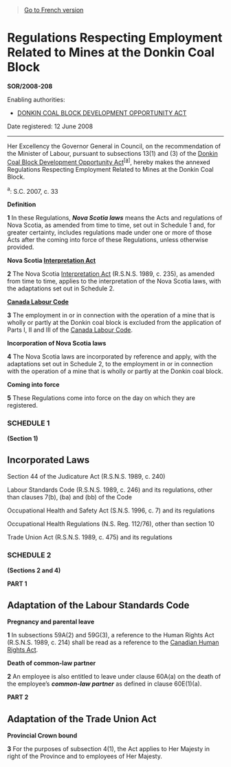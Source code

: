 > [Go to French version](/fr/Règlements/Décrets,%20ordonnances%20et%20règlements%20statutaires/2008/208.md)

# Regulations Respecting Employment Related to Mines at the Donkin Coal Block

**SOR/2008-208**

Enabling authorities: 
- [DONKIN COAL BLOCK DEVELOPMENT OPPORTUNITY ACT](/en/Acts/Statutes%20of%20Canada/2007/c.%2033.md)

Date registered: 12 June 2008

----------

Her Excellency the Governor General in Council, on the recommendation of the Minister of Labour, pursuant to subsections 13(1) and (3) of the [Donkin Coal Block Development Opportunity Act](/en/Acts/Statutes%20of%20Canada/2007/c.%2033.md)<sup><a href='#fn_610343-E_hq_4049'>[a]</a></sup>, hereby makes the annexed Regulations Respecting Employment Related to Mines at the Donkin Coal Block.

<a name='fn_610343-E_hq_4049'><sup>a</sup></a>: S.C. 2007, c. 33<br />




**Definition**

**1** In these Regulations, ***Nova Scotia laws*** means the Acts and regulations of Nova Scotia, as amended from time to time, set out in Schedule 1 and, for greater certainty, includes regulations made under one or more of those Acts after the coming into force of these Regulations, unless otherwise provided.




**Nova Scotia [Interpretation Act](/en/Acts/Revised%20Statutes%20of%20Canada/I/I-21.md)**

**2** The Nova Scotia [Interpretation Act](/en/Acts/Revised%20Statutes%20of%20Canada/I/I-21.md) (R.S.N.S. 1989, c. 235), as amended from time to time, applies to the interpretation of the Nova Scotia laws, with the adaptations set out in Schedule 2.




**[Canada Labour Code](/en/Acts/Revised%20Statutes%20of%20Canada/L/L-2.md)**

**3** The employment in or in connection with the operation of a mine that is wholly or partly at the Donkin coal block is excluded from the application of Parts I, II and III of the [Canada Labour Code](/en/Acts/Revised%20Statutes%20of%20Canada/L/L-2.md).




**Incorporation of Nova Scotia laws**

**4** The Nova Scotia laws are incorporated by reference and apply, with the adaptations set out in Schedule 2, to the employment in or in connection with the operation of a mine that is wholly or partly at the Donkin coal block.




**Coming into force**

**5** These Regulations come into force on the day on which they are registered.




### **SCHEDULE 1** 
**(Section 1)**
## Incorporated Laws
Section 44 of the Judicature Act (R.S.N.S. 1989, c. 240)


Labour Standards Code (R.S.N.S. 1989, c. 246) and its regulations, other than clauses 7(b), (ba) and (bb) of the Code


Occupational Health and Safety Act (S.N.S. 1996, c. 7) and its regulations


Occupational Health Regulations (N.S. Reg. 112/76), other than section 10


Trade Union Act (R.S.N.S. 1989, c. 475) and its regulations





### **SCHEDULE 2** 
**(Sections 2 and 4)**

**PART 1** 
## Adaptation of the Labour Standards Code


**Pregnancy and parental leave**

**1** In subsections 59A(2) and 59G(3), a reference to the Human Rights Act (R.S.N.S. 1989, c. 214) shall be read as a reference to the [Canadian Human Rights Act](/en/Acts/Revised%20Statutes%20of%20Canada/H/H-6.md).



**Death of common-law partner**

**2** An employee is also entitled to leave under clause 60A(a) on the death of the employee’s ***common-law partner*** as defined in clause 60E(1)(a).



**PART 2** 
## Adaptation of the Trade Union Act


**Provincial Crown bound**

**3** For the purposes of subsection 4(1), the Act applies to Her Majesty in right of the Province and to employees of Her Majesty.



